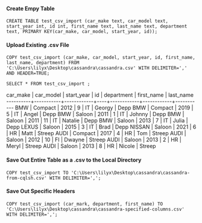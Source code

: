 #### Create Empy Table
```
CREATE TABLE test_csv_import (car_make text, car_model text, start_year int, id int, first_name text, last_name text, department text, PRIMARY KEY(car_make, car_model, start_year, id));
```

#### Upload Existing .csv File
```
COPY test_csv_import (car_make, car_model, start_year, id, first_name, last_name, department) FROM 'C:\Users\lilyx\Desktop\cassandra\cassandra.csv' WITH DELIMITER=',' AND HEADER=TRUE;
```
```
SELECT * FROM test_csv_import ;
```
 car_make | car_model | start_year | id | department | first_name | last_name
----------+-----------+------------+----+------------+------------+-----------
      BMW |   Compact |       2012 |  9 |         IT |     Georgy |      Depp
      BMW |   Compact |       2019 |  5 |         IT |      Angel |      Depp
      BMW |    Saloon |       2011 |  1 |         IT |     Johnny |      Depp
      BMW |    Saloon |       2011 | 11 |         IT |    Natalie |      Depp
      BMW |    Saloon |       2013 |  7 |         IT |      Julia |      Depp
    LEXUS |    Saloon |       2015 |  3 |         IT |       Brad |      Depp
   NISSAN |    Saloon |       2021 |  6 |         HR |       Matt |    Streep
     AUDI |   Compact |       2017 |  4 |         HR |        Tom |    Streep
     AUDI |    Saloon |       2012 | 10 |         FI |     Dwayne |    Streep
     AUDI |    Saloon |       2013 |  2 |         HR |      Meryl |    Streep
     AUDI |    Saloon |       2013 |  8 |         HR |     Nicole |    Streep

#### Save Out Entire Table as a .csv to the Local Directory
```
COPY test_csv_import TO 'C:\Users\lilyx\Desktop\cassandra\cassandra-from-cqlsh.csv' WITH DELIMITER=',';
```

#### Save Out Specific Headers
```
COPY test_csv_import (car_mark, department, first_name) TO 'C:\Users\lilyx\Desktop\cassandra\cassandra-specified-columns.csv' WITH DELIMITER=',';
```
